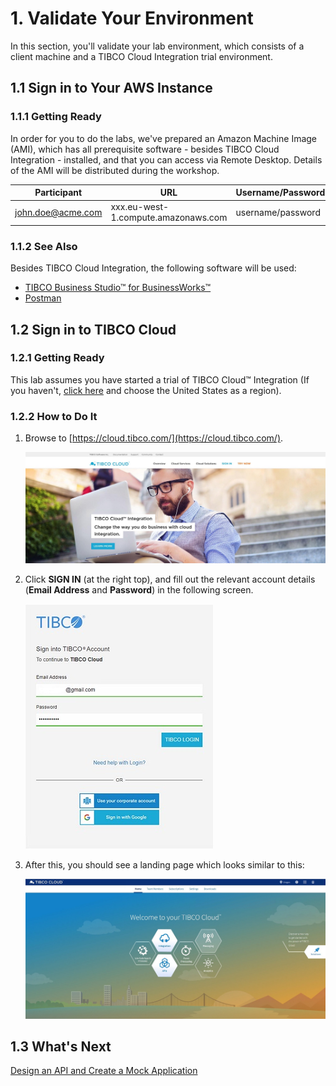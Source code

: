 # 1. Validate Your Environment #

In this section, you'll validate your lab environment, which consists of a client machine and a TIBCO Cloud Integration trial environment.

## 1.1 Sign in to Your AWS Instance ##

### 1.1.1 Getting Ready ###

In order for you to do the labs, we've prepared an Amazon Machine Image (AMI), which has all prerequisite software - besides TIBCO Cloud Integration - installed, and that you can access via Remote Desktop. Details of the AMI will be distributed during the workshop.

| Participant       | URL                                 | Username/Password |
| ----------------- | ----------------------------------- | ----------------- |
| john.doe@acme.com | xxx.eu-west-1.compute.amazonaws.com | username/password |

### 1.1.2 See Also ###

Besides TIBCO Cloud Integration, the following software will be used:

* [TIBCO Business Studio™ for BusinessWorks™](https://integration.cloud.tibco.com/docs/getstarted/installation/installing-studio.html?_ga=2.126013197.1661410125.1557311514-1465520282.1557311514)
* [Postman](https://www.getpostman.com/downloads/)

## 1.2 Sign in to TIBCO Cloud ##

### 1.2.1 Getting Ready ###

This lab assumes you have started a trial of TIBCO Cloud™ Integration (If you haven't, [click here](https://www.tibco.com/products/tibco-cloud-integration/sign-up?_ga=2.96144156.1661410125.1557311514-1465520282.1557311514) and choose the United States as a region).

### 1.2.2 How to Do It ###

1. Browse to [https://cloud.tibco.com/](https://cloud.tibco.com/).

    ![TIBCO Cloud](images/tibco_cloud.jpg)
2. Click **SIGN IN** (at the right top), and fill out the relevant account details (**Email Address** and **Password**) in the following screen.

    ![Login Page](images/login.jpg)
3. After this, you should see a landing page which looks similar to this:

    ![Landing Page](images/landing.jpg)

## 1.3 What's Next ##

[Design an API and Create a Mock Application](001.md)
